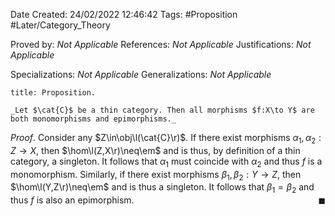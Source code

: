 <div class="topSpace"></div>

Date Created: 24/02/2022 12:46:42
Tags: #Proposition #Later/Category_Theory

Proved by: _Not Applicable_
References: _Not Applicable_
Justifications: _Not Applicable_

Specializations: _Not Applicable_
Generalizations: _Not Applicable_

``` ad-Proposition
title: Proposition.

_Let $\cat{C}$ be a thin category. Then all morphisms $f:X\to Y$ are both monomorphisms and epimorphisms._

```

_Proof_. Consider any $Z\in\obj\l(\cat{C}\r)$. If there exist morphisms $\alpha_1,\alpha_2:Z\to X$, then $\hom\l(Z,X\r)\neq\em$ and is thus, by definition of a thin category, a singleton. It follows that $\alpha_1$ must coincide with $\alpha_2$ and thus $f$ is a monomorphism. Similarly, if there exist morphisms $\beta_1,\beta_2:Y\to Z$, then $\hom\l(Y,Z\r)\neq\em$ and is thus a singleton. It follows that $\beta_1=\beta_2$ and thus $f$ is also an epimorphism.<span style="float:right;">$\blacksquare$</span>
